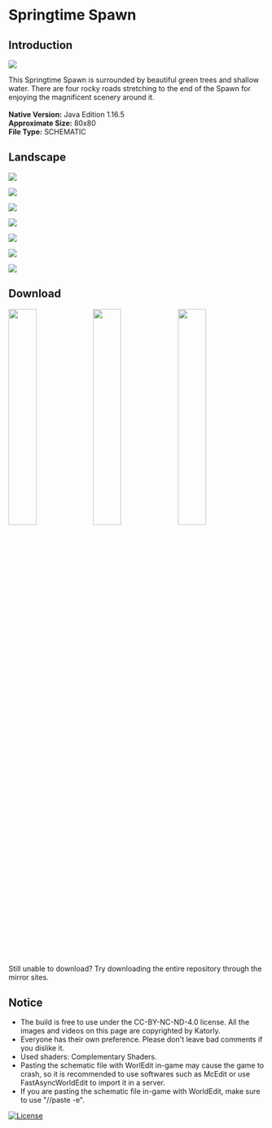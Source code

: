 # Springtime Spawn
## Introduction

<img align="center" src="https://cdn.jsdelivr.net/gh/katorlys/SpringtimeSpawn/screenshots/pic(1).PNG">

This Springtime Spawn is surrounded by beautiful green trees and shallow water. There are four rocky roads stretching to the end of the Spawn for enjoying the magnificent scenery around it.<br>
<br>
<b>Native Version:</b> Java Edition 1.16.5<br>
<b>Approximate Size:</b> 80x80<br>
<b>File Type:</b> SCHEMATIC<br>

## Landscape

<img align="center" src="https://cdn.jsdelivr.net/gh/katorlys/SpringtimeSpawn/screenshots/pic(2).PNG"><br>

<img align="center" src="https://cdn.jsdelivr.net/gh/katorlys/SpringtimeSpawn/screenshots/pic(3).PNG"><br>

<img align="center" src="https://cdn.jsdelivr.net/gh/katorlys/SpringtimeSpawn/screenshots/pic(4).PNG"><br>

<img align="center" src="https://cdn.jsdelivr.net/gh/katorlys/SpringtimeSpawn/screenshots/pic(5).PNG"><br>

<img align="center" src="https://cdn.jsdelivr.net/gh/katorlys/SpringtimeSpawn/screenshots/pic(6).PNG"><br>

<img align="center" src="https://cdn.jsdelivr.net/gh/katorlys/SpringtimeSpawn/screenshots/pic(7).PNG"><br>

<img align="center" src="https://cdn.jsdelivr.net/gh/katorlys/SpringtimeSpawn/screenshots/pic(8).PNG"><br>

## Download

<a href="https://github.com/katorlys/SpringtimeSpawn/raw/main/SpringtimeSpawn.schem" target="_blank"><img align="center" width="33%" src="https://cdn.jsdelivr.net/gh/katorly/katorly/SocialLinks/Download1.png"></a><a href="https://github.com.cnpmjs.org/katorlys/SpringtimeSpawn/raw/main/SpringtimeSpawn.schem" target="_blank"><img align="center" width="33%" src="https://cdn.jsdelivr.net/gh/katorly/katorly/SocialLinks/Download2.png"></a><a href="https://hub.fastgit.org/katorlys/SpringtimeSpawn/raw/main/SpringtimeSpawn.schem" target="_blank"><img align="center" width="33%" src="https://cdn.jsdelivr.net/gh/katorly/katorly/SocialLinks/Download3.png"></a><br>
Still unable to download? Try downloading the entire repository through the mirror sites.<br>

## Notice

- The build is free to use under the CC-BY-NC-ND-4.0 license. All the images and videos on this page are copyrighted by Katorly.
- Everyone has their own preference. Please don't leave bad comments if you dislike it.
- Used shaders: Complementary Shaders.
- Pasting the schematic file with WorlEdit in-game may cause the game to crash, so it is recommended to use softwares such as McEdit or use FastAsyncWorldEdit to import it in a server.
- If you are pasting the schematic file in-game with WorldEdit, make sure to use "//paste -e".

[![License](https://img.shields.io/badge/license-CC%20BY--NC--ND--4.0-green?style=for-the-badge)](http://creativecommons.org/licenses/by-nc-nd/4.0)
